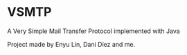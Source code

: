 # VSMTP
A Very Simple Mail Transfer Protocol implemented with Java

Project made by Enyu Lin, Dani Díez and me.
